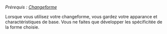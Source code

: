*Prérequis : [Changeforme](../../1.%20Talent%20de%20base/Changeforme.md)*

Lorsque vous utilisez votre changeforme, vous gardez votre apparance et charactéristiques de base. Vous ne faites que développer les spécificitée de la forme choisie.